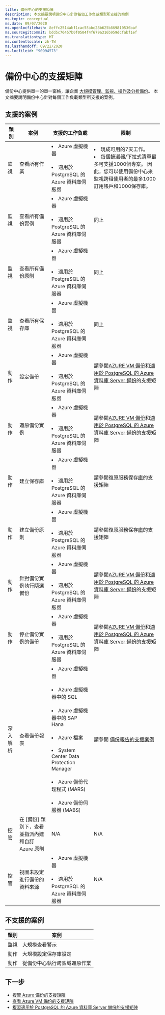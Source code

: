 ```yaml
---
title: 備份中心的支援矩陣
description: 本文摘要說明備份中心針對每個工作負載類型所支援的案例
ms.topic: conceptual
ms.date: 09/07/2020
ms.openlocfilehash: 8effc2514abf1cac55abc28b625b869810536baf
ms.sourcegitcommit: bdd5c76457b0f0504f4f679a316b959dcfabf1ef
ms.translationtype: MT
ms.contentlocale: zh-TW
ms.lasthandoff: 09/22/2020
ms.locfileid: "90994573"
---
```

# <a name="support-matrix-for-backup-center"></a>備份中心的支援矩陣

備份中心提供單一的單一窗格，讓企業 [大規模管理、監視、操作及分析備份](backup-center-overview.md)。 本文摘要說明備份中心針對每個工作負載類型所支援的案例。

## <a name="supported-scenarios"></a>支援的案例

| **類別** | **案例**  | **支援的工作負載**  | **限制** |
| -------------| ------------- | ----------------------- |------------|
| 監視   | 查看所有作業 | <li> Azure 虛擬機器 <br><br> <li> 適用於 PostgreSQL 的 Azure 資料庫伺服器 | <li> 現成可用的7天工作。 <br> <li> 每個篩選器/下拉式清單最多可支援1000個專案。 因此，您可以使用備份中心來監視跨租使用者的最多1000訂用帳戶和1000保存庫。 |
| 監視 | 查看所有備份實例 | <li> Azure 虛擬機器 <br><br> <li> 適用於 PostgreSQL 的 Azure 資料庫伺服器 | 同上 |
| 監視 | 查看所有備份原則 | <li> Azure 虛擬機器 <br><br> <li> 適用於 PostgreSQL 的 Azure 資料庫伺服器 | 同上 |
| 監視 | 查看所有保存庫 | <li> Azure 虛擬機器 <br><br> <li> 適用於 PostgreSQL 的 Azure 資料庫伺服器 | 同上 |
| 動作 | 設定備份 | <li> Azure 虛擬機器 <br><br> <li> 適用於 PostgreSQL 的 Azure 資料庫伺服器 | 請參閱[AZURE VM 備份](https://docs.microsoft.com/azure/backup/backup-support-matrix-iaas)和[適用於 PostgreSQL 的 Azure 資料庫 Server 備份](backup-azure-database-postgresql.md#support-matrix)的支援矩陣 |
| 動作 | 還原備份實例 | <li> Azure 虛擬機器 <br><br> <li> 適用於 PostgreSQL 的 Azure 資料庫伺服器 | 請參閱[AZURE VM 備份](https://docs.microsoft.com/azure/backup/backup-support-matrix-iaas)和[適用於 PostgreSQL 的 Azure 資料庫 Server 備份](backup-azure-database-postgresql.md#support-matrix)的支援矩陣 |
| 動作 | 建立保存庫 | <li> Azure 虛擬機器 <br><br> <li> 適用於 PostgreSQL 的 Azure 資料庫伺服器 | 請參閱復原服務保存[庫](https://docs.microsoft.com/azure/backup/backup-support-matrix#vault-support)的支援矩陣 |
| 動作 | 建立備份原則 | <li> Azure 虛擬機器 <br><br> <li> 適用於 PostgreSQL 的 Azure 資料庫伺服器 | 請參閱復原服務保存[庫](https://docs.microsoft.com/azure/backup/backup-support-matrix#vault-support)的支援矩陣 |
| 動作 | 針對備份實例執行隨選備份 | <li> Azure 虛擬機器 <br><br> <li> 適用於 PostgreSQL 的 Azure 資料庫伺服器 | 請參閱[AZURE VM 備份](https://docs.microsoft.com/azure/backup/backup-support-matrix-iaas)和[適用於 PostgreSQL 的 Azure 資料庫 Server 備份](backup-azure-database-postgresql.md#support-matrix)的支援矩陣 |
| 動作 | 停止備份實例的備份 | <li> Azure 虛擬機器 <br><br> <li> 適用於 PostgreSQL 的 Azure 資料庫伺服器 | 請參閱[AZURE VM 備份](https://docs.microsoft.com/azure/backup/backup-support-matrix-iaas)和[適用於 PostgreSQL 的 Azure 資料庫 Server 備份](backup-azure-database-postgresql.md#support-matrix)的支援矩陣 |
| 深入解析 | 查看備份報表 | <li> Azure 虛擬機器 <br><br> <li> Azure 虛擬機器中的 SQL <br><br> <li> Azure 虛擬機器中的 SAP Hana <br><br> <li> Azure 檔案 <br><br> <li> System Center Data Protection Manager <br><br> <li> Azure 備份代理程式 (MARS)  <br><br> <li> Azure 備份伺服器 (MABS) | 請參閱 [備份報告的支援案例](https://docs.microsoft.com/azure/backup/configure-reports#supported-scenarios) |
| 控管 | 在 [備份] 類別下，查看並指派內建和自訂 Azure 原則 | N/A | N/A |
| 控管 | 視圖未設定進行備份的資料來源 | <li> Azure 虛擬機器 <br><br> <li> 適用於 PostgreSQL 的 Azure 資料庫伺服器 | N/A |

## <a name="unsupported-scenarios"></a>不支援的案例

| **類別** | **案例**  |
|--------------|---------------|
| 監視 | 大規模查看警示 |
| 動作 | 大規模設定保存庫設定 |
| 動作 | 從備份中心執行跨區域還原作業 |

## <a name="next-steps"></a>下一步

* [複習 Azure 備份的支援矩陣](https://docs.microsoft.com/azure/backup/backup-support-matrix)
* [查看 Azure VM 備份的支援矩陣](https://docs.microsoft.com/azure/backup/backup-support-matrix-iaas)
* [複習適用於 PostgreSQL 的 Azure 資料庫 Server 備份的支援矩陣](backup-azure-database-postgresql.md#support-matrix)
